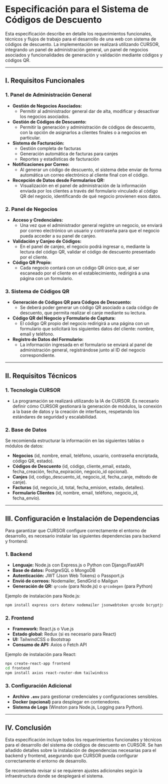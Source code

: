 # Especificación para el Sistema de Códigos de Descuento

Esta especificación describe en detalle los requerimientos funcionales, técnicos y flujos de trabajo para el desarrollo de una web con sistema de códigos de descuento. La implementación se realizará utilizando CURSOR, integrando un panel de administración general, un panel de negocios asociados y funcionalidades de generación y validación mediante códigos y códigos QR.

---

## I. Requisitos Funcionales

### 1. Panel de Administración General
- **Gestión de Negocios Asociados:**
  - Permitir al administrador general dar de alta, modificar y desactivar los negocios asociados.
- **Gestión de Códigos de Descuento:**
  - Permitir la generación y administración de códigos de descuento, con la opción de asignarlos a clientes finales o a negocios en particular.
- **Sistema de Facturación:**
  - Gestión completa de facturas
  - Generación automática de facturas para canjes
  - Reportes y estadísticas de facturación
- **Notificaciones por Correo:**
  - Al generar un código de descuento, el sistema debe enviar de forma automática un correo electrónico al cliente final con el código.
- **Recepción de Datos desde Formularios QR:**
  - Visualización en el panel de administración de la información enviada por los clientes a través del formulario vinculado al código QR del negocio, identificando de qué negocio provienen esos datos.

### 2. Panel de Negocios
- **Acceso y Credenciales:**
  - Una vez que el administrador general registre un negocio, se enviará por correo electrónico un usuario y contraseña para que el negocio pueda acceder a su panel de canjeo.
- **Validación y Canjeo de Códigos:**
  - En el panel de canjeo, el negocio podrá ingresar o, mediante la lectura del código QR, validar el código de descuento presentado por el cliente.
- **Código QR Propio:**
  - Cada negocio contará con un código QR único que, al ser escaneado por el cliente en el establecimiento, redirigirá a una página con un formulario.

### 3. Sistema de Códigos QR
- **Generación de Códigos QR para Códigos de Descuento:**
  - Se deberá poder generar un código QR asociado a cada código de descuento, que permita realizar el canje mediante su lectura.
- **Código QR del Negocio y Formulario de Captura:**
  - El código QR propio del negocio redirigirá a una página con un formulario que solicitará los siguientes datos del cliente: nombre, email y teléfono.
- **Registro de Datos del Formulario:**
  - La información ingresada en el formulario se enviará al panel de administración general, registrándose junto al ID del negocio correspondiente.

---

## II. Requisitos Técnicos

### 1. Tecnología CURSOR
- La programación se realizará utilizando la IA de CURSOR. Es necesario definir cómo CURSOR gestionará la generación de módulos, la conexión a la base de datos y la creación de interfaces, respetando los estándares de seguridad y escalabilidad.

### 2. Base de Datos
Se recomienda estructurar la información en las siguientes tablas o módulos de datos:

- **Negocios** (id, nombre, email, teléfono, usuario, contraseña encriptada, código QR, estado).
- **Códigos de Descuento** (id, código, cliente_email, estado, fecha_creación, fecha_expiración, negocio_id opcional).
- **Canjes** (id, codigo_descuento_id, negocio_id, fecha_canje, método de canje).
- **Facturas** (id, negocio_id, total, fecha_emision, estado, detalles).
- **Formulario Clientes** (id, nombre, email, teléfono, negocio_id, fecha_envío).

---

## III. Configuración e Instalación de Dependencias

Para garantizar que CURSOR configure correctamente el entorno de desarrollo, es necesario instalar las siguientes dependencias para backend y frontend:

### 1. Backend
- **Lenguaje:** Node.js con Express.js o Python con Django/FastAPI
- **Base de datos:** PostgreSQL o MongoDB
- **Autenticación:** JWT (Json Web Tokens) o Passport.js
- **Envió de correos:** Nodemailer, SendGrid o Mailgun
- **Generación de QR:** `qrcode` (para Node.js) o `qrcodegen` (para Python)

Ejemplo de instalación para Node.js:
```bash
npm install express cors dotenv nodemailer jsonwebtoken qrcode bcryptjs
```

### 2. Frontend
- **Framework:** React.js o Vue.js
- **Estado global:** Redux (si es necesario para React)
- **UI:** TailwindCSS o Bootstrap
- **Consumo de API:** Axios o Fetch API

Ejemplo de instalación para React:
```bash
npx create-react-app frontend
cd frontend
npm install axios react-router-dom tailwindcss
```

### 3. Configuración Adicional
- **Archivo `.env`** para gestionar credenciales y configuraciones sensibles.
- **Docker (opcional)** para desplegar en contenedores.
- **Sistema de Logs** (Winston para Node.js, Logging para Python).

---

## IV. Conclusión

Esta especificación incluye todos los requerimientos funcionales y técnicos para el desarrollo del sistema de códigos de descuento en CURSOR. Se han añadido detalles sobre la instalación de dependencias necesarias para el backend y frontend, asegurando que CURSOR pueda configurar correctamente el entorno de desarrollo.

Se recomienda revisar si se requieren ajustes adicionales según la infraestructura donde se desplegará el sistema.

